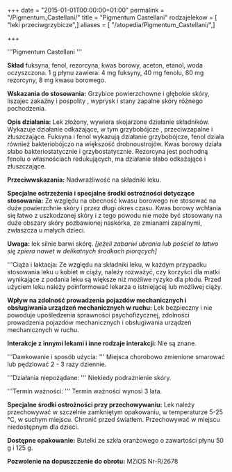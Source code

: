+++
date = "2015-01-01T00:00:00+01:00"
permalink = "/Pigmentum_Castellani/"
title = "Pigmentum Castellani"
rodzajelekow = [ "leki przeciwgrzybicze",]
aliases = [ "/atopedia/Pigmentum_Castellani/",]

+++

'''Pigmentum Castellani '''

**Skład** fuksyna, fenol, rezorcyna, kwas borowy, aceton, etanol, woda oczyszczona. 1 g płynu zawiera: 4 mg fuksyny, 40 mg fenolu, 80 mg rezorcyny, 8 mg kwasu borowego.

**Wskazania do stosowania:** Grzybice powierzchowne i głębokie skóry, liszajec zakaźny i pospolity , wyprysk i stany zapalne skóry różnego pochodzenia.

**Opis działania:** Lek złożony, wywiera skojarzone działanie składników. Wykazuje działanie odkażające, w tym grzybobójcze , przeciwzapalne i złuszczające. Fuksyna i fenol wykazują działanie grzybobójcze, fenol działa również bakteriobójczo na większość drobnoustrojów. Kwas borowy działa słabo bakteriostatycznie i grzybostatycznie. Rezorcyna jest pochodną fenolu o własnościach redukujących, ma działanie słabo odkażające i złuszczające.

**Przeciwwskazania:** Nadwrażliwość na składniki leku.

**Specjalne ostrzeżenia i specjalne środki ostrożności dotyczące stosowania:** Ze względu na obecność kwasu borowego nie stosować na duże powierzchnie skóry i przez długi okres czasu. Kwas borowy wchłania się łatwo z uszkodzonej skóry i z tego powodu nie może być stosowany na duże obszary skóry pozbawionej naskórka, ze zmianami zapalnymi, zwłaszcza u małych dzieci.

**Uwaga:** lek silnie barwi skórę. *[jeżeli zabarwi ubrania lub pościel to łatwo się zpiera nawet w delikatnych środkach piorących]*

'''Ciąża i laktacja: Ze względu na składniki leku, w każdym przypadku stosowania leku u kobiet w ciąży, należy rozważyć, czy korzyści dla matki wynikające z podania leku są większe niż możliwe ryzyko dla płodu. Przed użyciem leku należy poinformować lekarza o istniejącej lub możliwej ciąży.

**Wpływ na zdolność prowadzenia pojazdów mechanicznych i obsługiwania urządzeń mechanicznych w ruchu:** Lek bezpieczny i nie powoduje upośledzenia sprawności psychofizycznej, zdolności prowadzenia pojazdów mechanicznych i obsługiwania urządzeń mechanicznych w ruchu.

**Interakcje z innymi lekami i inne rodzaje interakcji:** Nie są znane.

'''Dawkowanie i sposób użycia: ''' Miejsca chorobowo zmienione smarować lub pędzlować 2 - 3 razy dziennie.

'''Działania niepożądane: ''' Niekiedy podrażnienie skóry.

'''Termin ważności: ''' Termin ważności wynosi 3 lata.

**Specjalne środki ostrożności przy przechowywaniu:** Lek należy przechowywać w szczelnie zamkniętym opakowaniu, w temperaturze 5-25 °C, w suchym miejscu. Chronić przed światłem. Przechowywać w miejscu niedostępnym dla dzieci.

**Dostępne opakowanie:** Butelki ze szkła oranżowego o zawartości płynu 50 g i 125 g.

**Pozwolenie na dopuszczenie do obrotu:** MZiOS Nr-R/2678
